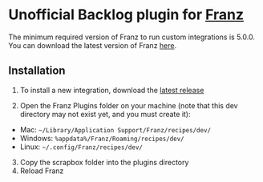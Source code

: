 # Unofficial Backlog plugin for [Franz](http://meetfranz.com/)

The minimum required version of Franz to run custom integrations is 5.0.0. You can download the latest version of Franz [here](http://meetfranz.com/#download).

## Installation

1. To install a new integration, download the [latest release](https://github.com/YuheiNakasaka/franz-scrapbox/releases/latest)

2. Open the Franz Plugins folder on your machine (note that this dev directory may not exist yet, and you must create it):

 * Mac: `~/Library/Application Support/Franz/recipes/dev/`
 * Windows: `%appdata%/Franz/Roaming/recipes/dev/`
 * Linux: `~/.config/Franz/recipes/dev/`

3. Copy the scrapbox folder into the plugins directory
4. Reload Franz
